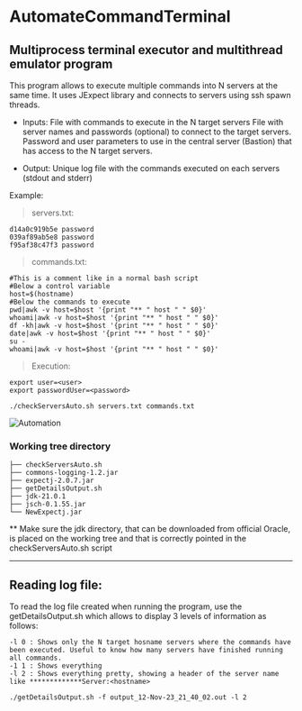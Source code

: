 # AutomateCommandTerminal

## Multiprocess terminal executor  and multithread emulator program

This program allows to execute multiple commands into N servers at the same time. It uses JExpect library and connects to servers using ssh spawn threads.

- Inputs:
File with commands to execute in the N target servers
File with server names and passwords (optional) to connect to the target servers.
Password and user parameters to use in the central server (Bastion) that has access to the N target servers.

- Output:
Unique log file with the commands executed on each servers (stdout and stderr)

Example:

>servers.txt:
```
d14a0c919b5e password
039af89ab5e8 password
f95af38c47f3 password
```

>commands.txt:
>
```
#This is a comment like in a normal bash script
#Below a control variable
host=$(hostname)
#Below the commands to execute
pwd|awk -v host=$host '{print "** " host " " $0}'
whoami|awk -v host=$host '{print "** " host " " $0}'
df -kh|awk -v host=$host '{print "** " host " " $0}'
date|awk -v host=$host '{print "** " host " " $0}'
su -
whoami|awk -v host=$host '{print "** " host " " $0}'
```
>Execution:
```
export user=<user>
export passwordUser=<password>
```
```
./checkServersAuto.sh servers.txt commands.txt
```

![Automation](https://github.com/Cesar642/AutomateCommandTerminal/assets/44422221/19f0e998-27ce-4e89-b678-0787dd0ddd36)

### Working tree directory
```
├── checkServersAuto.sh
├── commons-logging-1.2.jar
├── expectj-2.0.7.jar
├── getDetailsOutput.sh
├── jdk-21.0.1
├── jsch-0.1.55.jar
└── NewExpectj.jar
```
** Make sure the jdk directory, that can be downloaded from official Oracle, is placed on the working tree and that is correctly pointed in the checkServersAuto.sh script

---
## Reading log file:
To read the log file created when running the program, use the getDetailsOutput.sh which allows to display 3 levels of information as follows:
```
-l 0 : Shows only the N target hosname servers where the commands have been executed. Useful to know how many servers have finished running all commands.
-1 1 : Shows everything
-l 2 : Shows everything pretty, showing a header of the server name like *************Server:<hostname>

./getDetailsOutput.sh -f output_12-Nov-23_21_40_02.out -l 2
```
